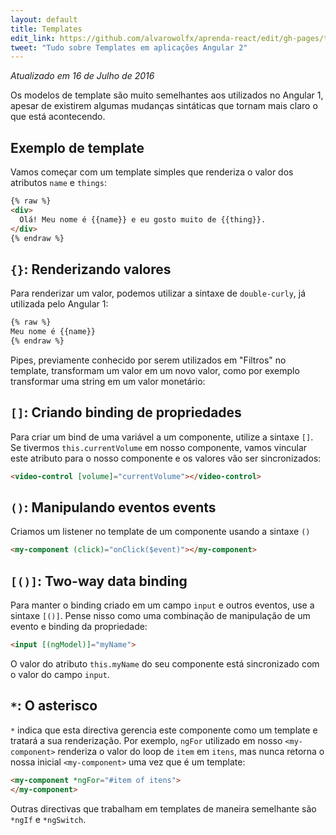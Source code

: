 ```yaml
---
layout: default
title: Templates
edit_link: https://github.com/alvarowolfx/aprenda-react/edit/gh-pages/templates/index.md
tweet: "Tudo sobre Templates em aplicações Angular 2"
---
```


_Atualizado em 16 de Julho de 2016_

Os modelos de template são muito semelhantes aos utilizados no Angular 1, apesar de existirem algumas mudanças sintáticas que tornam mais claro o que está acontecendo.

## Exemplo de template

Vamos começar com um template simples que renderiza o valor dos atributos `name` e `things`:

```html
{% raw %}
<div>
  Olá! Meu nome é {{name}} e eu gosto muito de {{thing}}.
</div>
{% endraw %}
```

## `{}`: Renderizando valores

Para renderizar um valor, podemos utilizar a sintaxe de `double-curly`, já utilizada pelo Angular 1:

```html
{% raw %}
Meu nome é {{name}}
{% endraw %}
```

Pipes, previamente conhecido por serem utilizados em "Filtros" no template, transformam um valor em um novo valor, como por exemplo transformar uma string em um valor monetário:

## `[]`: Criando binding de propriedades

Para criar um bind de uma variável a um componente, utilize a sintaxe `[]`. Se tivermos `this.currentVolume` em nosso componente, vamos vincular este atributo para o nosso componente e os valores vão ser sincronizados:

```html
<video-control [volume]="currentVolume"></video-control>
```

## `()`: Manipulando eventos events

Criamos um listener no template de um componente usando a sintaxe `()`

```html
<my-component (click)="onClick($event)"></my-component>
```

## `[()]`: Two-way data binding

Para manter o binding criado em um campo `input` e outros eventos, use a sintaxe `[()]`. Pense nisso como uma combinação de manipulação de um evento e binding da propriedade:

```html
<input [(ngModel)]="myName">
```

O valor do atributo `this.myName` do seu componente está sincronizado com o valor do campo `input`.

## `*`: O asterisco

`*` indica que esta directiva gerencia este componente como um template e tratará a sua renderização. Por exemplo, `ngFor` utilizado em nosso `<my-component>` renderiza o valor do loop de `item` em `itens`,
mas nunca retorna o nossa inicial `<my-component>` uma vez que é um template:

```html
<my-component *ngFor="#item of itens">
</my-component>
```

Outras directivas que trabalham em templates de maneira semelhante são `*ngIf` e `*ngSwitch`.
